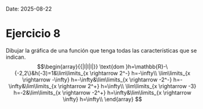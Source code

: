 Date: 2025-08-22

# Ejercicio 8


Dibujar la gráfica de una función que tenga todas las características que se indican.
$$\begin{array}{{|l|l|l|}}
  \text{dom }h=\mathbb{R}-\{-2,2\}&h(-3)=1&\lim\limits_{x \rightarrow 2^-} h=-\infty\\ \lim\limits_{x \rightarrow -\infty} h=-\infty&\lim\limits_{x \rightarrow -2^-} h=-\infty&\lim\limits_{x \rightarrow 2^+} h=\infty\\ \lim\limits_{x \rightarrow -3} h=-2&\lim\limits_{x \rightarrow -2^+} h=\infty&\lim\limits_{x \rightarrow \infty} h=\infty\\ 
\end{array}
$$